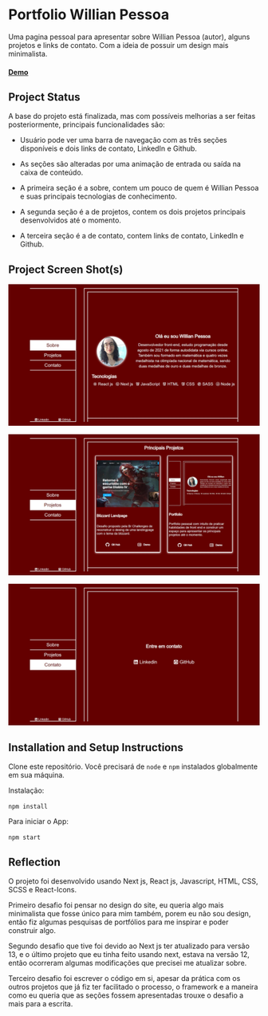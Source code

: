 # Portfolio Willian Pessoa

Uma pagina pessoal para apresentar sobre Willian Pessoa (autor), alguns projetos e links de contato. Com a ideia de possuir um design mais minimalista.

#### [Demo](https://portfolio-willian-pessoa.vercel.app/)

## Project Status

A base do projeto está finalizada, mas com possíveis melhorias a ser feitas posteriormente, principais funcionalidades são:

- Usuário pode ver uma barra de navegação com as três seções disponíveis e dois links de contato, LinkedIn e Github.

- As seções são alteradas por uma animação de entrada ou saída na caixa de conteúdo.

- A primeira seção é a sobre, contem um pouco de quem é Willian Pessoa e suas principais tecnologias de conhecimento.

- A segunda seção é a de projetos, contem os dois projetos principais desenvolvidos até o momento.

- A terceira seção é a de contato, contem links de contato, LinkedIn e Github.

## Project Screen Shot(s)

![Sobre](./public/assets/portfolio-sobre.jpg)

![Projetos](./public/assets/portfolio-projetos.jpg)

![Contato](./public/assets/portfolio-contato.jpg)


## Installation and Setup Instructions

Clone este repositório. Você precisará de `node` e `npm` instalados globalmente em sua máquina.

Instalação:

`npm install`

Para iniciar o App:

`npm start`

## Reflection

O projeto foi desenvolvido usando Next js, React js, Javascript, HTML, CSS, SCSS e React-Icons. 

Primeiro desafio foi pensar no design do site, eu queria algo mais minimalista que fosse único para mim também, porem eu não sou design, então fiz algumas pesquisas de portfólios para me inspirar e poder construir algo.

Segundo desafio que tive foi devido ao Next js ter atualizado para versão 13, e o último projeto que eu tinha feito usando next, estava na versão 12, então ocorreram algumas modificações que precisei me atualizar sobre.

Terceiro desafio foi escrever o código em si, apesar da prática com os outros projetos 
que já fiz ter facilitado o processo, o framework e a maneira como eu queria que as seções fossem apresentadas trouxe o desafio a mais para a escrita.